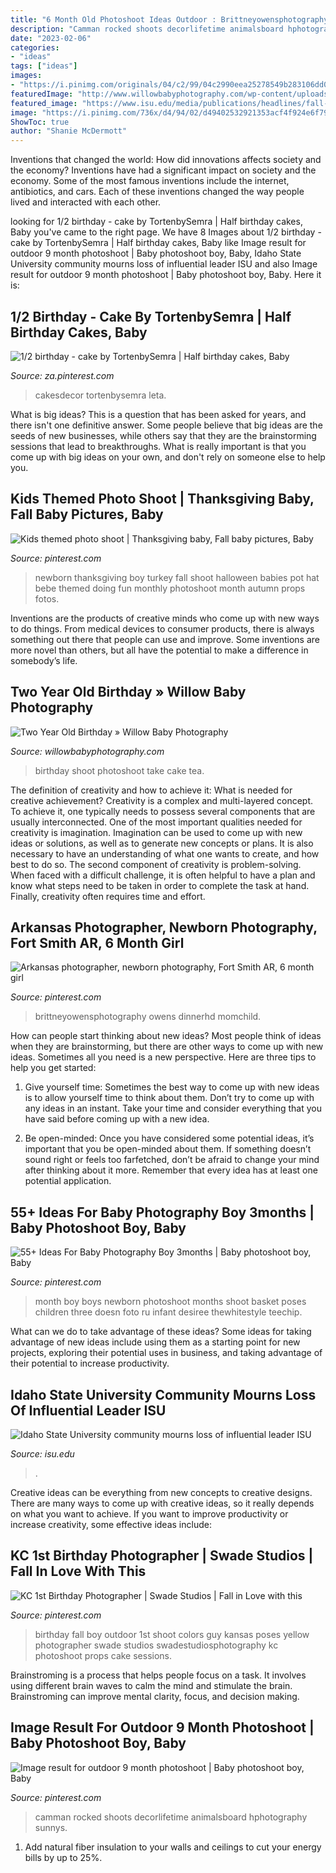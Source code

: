 ```yaml
---
title: "6 Month Old Photoshoot Ideas Outdoor : Brittneyowensphotography Owens Dinnerhd Momchild"
description: "Camman rocked shoots decorlifetime animalsboard hphotography sunnys"
date: "2023-02-06"
categories:
- "ideas"
tags: ["ideas"]
images:
- "https://i.pinimg.com/originals/04/c2/99/04c2990eea25278549b283106dd0917b.jpg"
featuredImage: "http://www.willowbabyphotography.com/wp-content/uploads/2013/07/2lowres1.jpg"
featured_image: "https://www.isu.edu/media/publications/headlines/fall-2019/CWHOGLodore2.JPG"
image: "https://i.pinimg.com/736x/d4/94/02/d49402532921353acf4f924e6f79040c.jpg"
ShowToc: true
author: "Shanie McDermott"
---
```



Inventions that changed the world: How did innovations affects society and the economy?
Inventions have had a significant impact on society and the economy. Some of the most famous inventions include the internet, antibiotics, and cars. Each of these inventions changed the way people lived and interacted with each other.

	

		
looking for 1/2 birthday - cake by TortenbySemra | Half birthday cakes, Baby you've came to the right page. We have 8 Images about 1/2 birthday - cake by TortenbySemra | Half birthday cakes, Baby like Image result for outdoor 9 month photoshoot | Baby photoshoot boy, Baby, Idaho State University community mourns loss of influential leader ISU and also Image result for outdoor 9 month photoshoot | Baby photoshoot boy, Baby. Here it is:
		
    
## 1/2 Birthday - Cake By TortenbySemra | Half Birthday Cakes, Baby

<img loading=lazy src="https://i.pinimg.com/originals/ec/7a/ae/ec7aae217c8f54eff18a68e5fa6a097d.jpg" onerror="this.onerror=null;this.src='https://tse2.mm.bing.net/th?id=OIP.VSW3snTkJczzk3FQo68qmgHaJ4&amp;pid=15.1';" alt="1/2 birthday - cake by TortenbySemra | Half birthday cakes, Baby">

_Source: za.pinterest.com_

>cakesdecor tortenbysemra leta. 

	

What is big ideas?
This is a question that has been asked for years, and there isn't one definitive answer. Some people believe that big ideas are the seeds of new businesses, while others say that they are the brainstorming sessions that lead to breakthroughs. What is really important is that you come up with big ideas on your own, and don't rely on someone else to help you.

    
## Kids Themed Photo Shoot | Thanksgiving Baby, Fall Baby Pictures, Baby

<img loading=lazy src="https://i.pinimg.com/originals/37/00/19/37001965db1d3a996bb9540141502f02.jpg" onerror="this.onerror=null;this.src='https://tse1.mm.bing.net/th?id=OIP.MpB-NMlmIqSbx2NF6UG52AHaLS&amp;pid=15.1';" alt="Kids themed photo shoot | Thanksgiving baby, Fall baby pictures, Baby">

_Source: pinterest.com_

>newborn thanksgiving boy turkey fall shoot halloween babies pot hat bebe themed doing fun monthly photoshoot month autumn props fotos. 

	

Inventions are the products of creative minds who come up with new ways to do things. From medical devices to consumer products, there is always something out there that people can use and improve. Some inventions are more novel than others, but all have the potential to make a difference in somebody’s life.

    
## Two Year Old Birthday » Willow Baby Photography

<img loading=lazy src="http://www.willowbabyphotography.com/wp-content/uploads/2013/07/2lowres1.jpg" onerror="this.onerror=null;this.src='https://tse2.mm.bing.net/th?id=OIP.Jx45i6HCRknOIalA7iv2_AHaGC&amp;pid=15.1';" alt="Two Year Old Birthday » Willow Baby Photography">

_Source: willowbabyphotography.com_

>birthday shoot photoshoot take cake tea. 

	

The definition of creativity and how to achieve it: What is needed for creative achievement?
Creativity is a complex and multi-layered concept. To achieve it, one typically needs to possess several components that are usually interconnected. One of the most important qualities needed for creativity is imagination. Imagination can be used to come up with new ideas or solutions, as well as to generate new concepts or plans. It is also necessary to have an understanding of what one wants to create, and how best to do so. The second component of creativity is problem-solving. When faced with a difficult challenge, it is often helpful to have a plan and know what steps need to be taken in order to complete the task at hand. Finally, creativity often requires time and effort.

    
## Arkansas Photographer, Newborn Photography, Fort Smith AR, 6 Month Girl

<img loading=lazy src="https://i.pinimg.com/originals/63/20/f4/6320f454379bdb85d9baa4edc46b1567.jpg" onerror="this.onerror=null;this.src='https://tse4.mm.bing.net/th?id=OIP.VoGRnm5ADwpbLSk5wTo8xQHaLM&amp;pid=15.1';" alt="Arkansas photographer, newborn photography, Fort Smith AR, 6 month girl">

_Source: pinterest.com_

>brittneyowensphotography owens dinnerhd momchild. 

	

How can people start thinking about new ideas?
Most people think of ideas when they are brainstorming, but there are other ways to come up with new ideas. Sometimes all you need is a new perspective. Here are three tips to help you get started: 
1. Give yourself time: Sometimes the best way to come up with new ideas is to allow yourself time to think about them. Don’t try to come up with any ideas in an instant. Take your time and consider everything that you have said before coming up with a new idea. 

2. Be open-minded: Once you have considered some potential ideas, it’s important that you be open-minded about them. If something doesn’t sound right or feels too farfetched, don’t be afraid to change your mind after thinking about it more. Remember that every idea has at least one potential application.

    
## 55+ Ideas For Baby Photography Boy 3months | Baby Photoshoot Boy, Baby

<img loading=lazy src="https://i.pinimg.com/736x/d4/94/02/d49402532921353acf4f924e6f79040c.jpg" onerror="this.onerror=null;this.src='https://tse3.mm.bing.net/th?id=OIP.fCyKYj9ZSGDYBr_yiDe5lgAAAA&amp;pid=15.1';" alt="55+ Ideas For Baby Photography Boy 3months | Baby photoshoot boy, Baby">

_Source: pinterest.com_

>month boy boys newborn photoshoot months shoot basket poses children three doesn foto ru infant desiree thewhitestyle teechip. 

	

What can we do to take advantage of these ideas?
Some ideas for taking advantage of new ideas include using them as a starting point for new projects, exploring their potential uses in business, and taking advantage of their potential to increase productivity.

    
## Idaho State University Community Mourns Loss Of Influential Leader ISU

<img loading=lazy src="https://www.isu.edu/media/publications/headlines/fall-2019/CWHOGLodore2.JPG" onerror="this.onerror=null;this.src='https://tse3.mm.bing.net/th?id=OIP.NvAutubbtvhmyMiodcpy_QHaFj&amp;pid=15.1';" alt="Idaho State University community mourns loss of influential leader ISU">

_Source: isu.edu_

>. 

	

Creative ideas can be everything from new concepts to creative designs. There are many ways to come up with creative ideas, so it really depends on what you want to achieve. If you want to improve productivity or increase creativity, some effective ideas include:

    
## KC 1st Birthday Photographer | Swade Studios | Fall In Love With This

<img loading=lazy src="https://i.pinimg.com/originals/04/c2/99/04c2990eea25278549b283106dd0917b.jpg" onerror="this.onerror=null;this.src='https://tse3.mm.bing.net/th?id=OIP.n9d1lB8m4qo0fGDSjtrTkgHaKW&amp;pid=15.1';" alt="KC 1st Birthday Photographer | Swade Studios | Fall in Love with this">

_Source: pinterest.com_

>birthday fall boy outdoor 1st shoot colors guy kansas poses yellow photographer swade studios swadestudiosphotography kc photoshoot props cake sessions. 

	

Brainstroming is a process that helps people focus on a task. It involves using different brain waves to calm the mind and stimulate the brain. Brainstroming can improve mental clarity, focus, and decision making.

    
## Image Result For Outdoor 9 Month Photoshoot | Baby Photoshoot Boy, Baby

<img loading=lazy src="https://i.pinimg.com/originals/c1/60/6f/c1606f657b7f19ec947c81b1c1db5cb1.jpg" onerror="this.onerror=null;this.src='https://tse3.mm.bing.net/th?id=OIP.pijIOOXES_welcUivDpQWQHaLH&amp;pid=15.1';" alt="Image result for outdoor 9 month photoshoot | Baby photoshoot boy, Baby">

_Source: pinterest.com_

>camman rocked shoots decorlifetime animalsboard hphotography sunnys. 

	

1. Add natural fiber insulation to your walls and ceilings to cut your energy bills by up to 25%.

